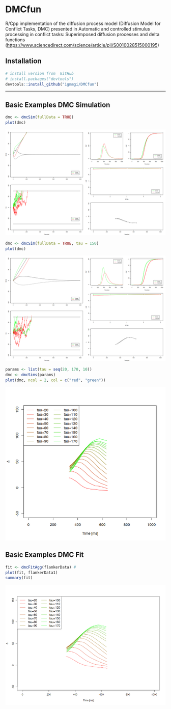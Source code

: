 # DMCfun
R/Cpp implementation of the diffusion process model (Diffusion Model for Conflict Tasks, DMC) presented in Automatic and controlled stimulus processing in conflict tasks: Superimposed diffusion processes and delta functions (https://www.sciencedirect.com/science/article/pii/S0010028515000195)

## Installation

``` r
# install version from  GitHub
# install.packages("devtools")
devtools::install_github("igmmgi/DMCfun")
```

---
## Basic Examples DMC Simulation
``` r
dmc <- dmcSim(fullData = TRUE)
plot(dmc)
```
![alt text](/figures/figure1.png)     

``` r
dmc <- dmcSim(fullData = TRUE, tau = 150)
plot(dmc)
```
![alt text](/figures/figure2.png)     

``` r
params <- list(tau = seq(20, 170, 10))
dmc <- dmcSims(params)
plot(dmc, ncol = 2, col = c("red", "green"))
```
![alt text](/figures/figure3.png)     

## Basic Examples DMC Fit
``` r
fit <- dmcFitAgg(flankerData) # 
plot(fit, flankerData1)
summary(fit)
```
![alt text](/figures/figure4.png)     
